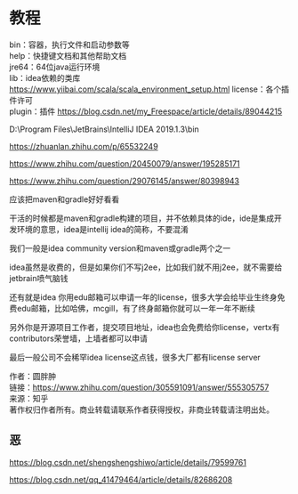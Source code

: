 




# 教程








bin：容器，执行文件和启动参数等  
help：快捷键文档和其他帮助文档  
jre64：64位java运行环境  
lib：idea依赖的类库  https://www.yiibai.com/scala/scala_environment_setup.html
license：各个插件许可  
plugin：插件
https://blog.csdn.net/my_Freespace/article/details/89044215




D:\Program Files\JetBrains\IntelliJ IDEA 2019.1.3\bin
























https://zhuanlan.zhihu.com/p/65532249


https://www.zhihu.com/question/20450079/answer/195285171







https://www.zhihu.com/question/29076145/answer/80398943


应该把maven和gradle好好看看

干活的时候都是maven和gradle构建的项目，并不依赖具体的ide，ide是集成开发环境的意思，idea是intellij idea的简称，不要混淆

我们一般是idea community version和maven或gradle两个之一

idea虽然是收费的，但是如果你们不写j2ee，比如我们就不用j2ee，就不需要给jetbrain喷气脑钱

还有就是idea 你用edu邮箱可以申请一年的license，很多大学会给毕业生终身免费edu邮箱，比如哈佛，mcgill，有了终身邮箱你就可以一年一年不断续

另外你是开源项目工作者，提交项目地址，idea也会免费给你license，vertx有contributors荣誉墙，上墙者都可以申请

最后一般公司不会稀罕idea license这点钱，很多大厂都有license server

  
  
作者：圆胖肿  
链接：https://www.zhihu.com/question/305591091/answer/555305757  
来源：知乎  
著作权归作者所有。商业转载请联系作者获得授权，非商业转载请注明出处。



## 恶



https://blog.csdn.net/shengshengshiwo/article/details/79599761



https://blog.csdn.net/qq_41479464/article/details/82686208





















